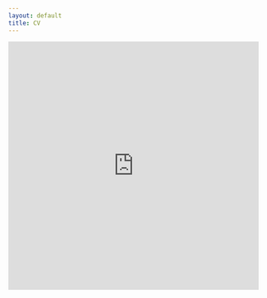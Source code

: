 ```yaml
---
layout: default
title: CV
---
```

<iframe src="https://drive.google.com/file/d/1cHakpXeSw8d5AtZ4vA7gn-kmOX0qNLpR/view" class="gde-frame" style="width:100%; height:500px; border: none;" scrolling="yes">
</iframe>


